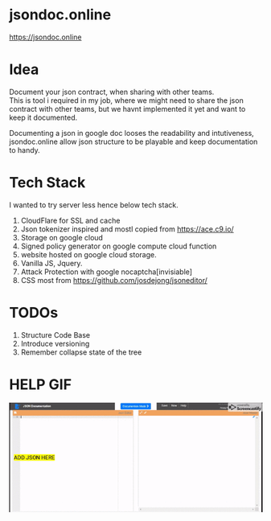 # jsondoc.online
https://jsondoc.online

# Idea
Document your json contract, when sharing with other teams.     
This is tool i required in my job, where we might need to share the json contract with other teams, but we havnt implemented it yet and want to keep it documented.   


Documenting a json in google doc looses the readability and intutiveness, jsondoc.online allow json structure to be playable and keep documentation to handy.

# Tech Stack

I wanted to try server less hence below tech stack.

1. CloudFlare for SSL and cache
2. Json tokenizer inspired and mostl copied from https://ace.c9.io/
3. Storage on google cloud
4. Signed policy generator on google compute cloud function
5. website hosted on google cloud storage.
6. Vanilla JS, Jquery.
7. Attack Protection with google nocaptcha[invisiable]
8. CSS most from https://github.com/josdejong/jsoneditor/

# TODOs
1. Structure Code Base
2. Introduce versioning
3. Remember collapse state of the tree


# HELP GIF

![helpGIF](/helpGIF.gif)
